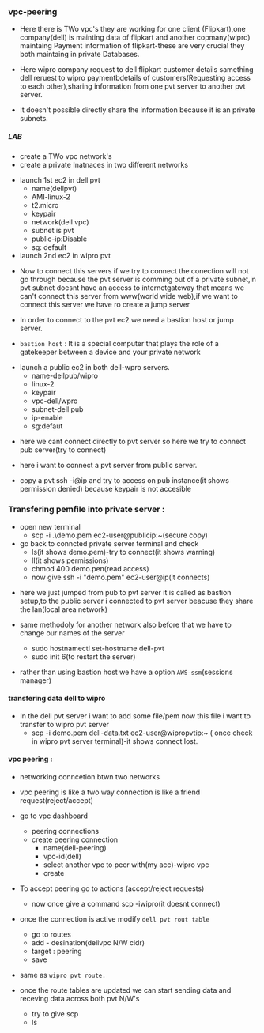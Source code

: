 ### vpc-peering
* Here there is TWo vpc's they are working for one client (Flipkart),one company(dell) is mainting data of flipkart and another copmany(wipro) maintaing Payment information of flipkart-these are very crucial they both maintaing in private Databases.

* Here wipro company request to dell flipkart customer details samething dell reruest to wipro paymentbdetails of customers(Requesting access to each other),sharing information from one pvt server to another pvt server.

* It doesn't possible directly share the information because it is an private subnets.

##### LAB

* create a TWo vpc network's
* create a private Inatnaces in two different networks
 - launch 1st ec2 in dell pvt
   - name(dellpvt)
   - AMI-linux-2
   - t2.micro
   - keypair
   - network(dell vpc)
   - subnet is pvt
   - public-ip:Disable
   - sg: default
- launch 2nd ec2 in wipro pvt

* Now to connect this servers if we try to connect the conection will not go through because the pvt server is comming out of a private subnet,in pvt subnet doesnt have an access to internetgateway that means we can't connect this server from www(world wide web),if we want to connect this server we have ro create a jump server 

- In order to connect to the pvt ec2 we need a bastion host or jump server.

* `bastion host` : It is a special computer that plays the role of a gatekeeper between a device and your private network

- launch a public ec2 in both dell-wpro servers.
   - name-dellpub/wipro
   - linux-2
   - keypair
   - vpc-dell/wpro
   - subnet-dell pub
   - ip-enable
   - sg:defaut

* here we cant connect directly to pvt server so here we try to connect pub server(try to connect)

* here i want to connect a pvt server from public server.
- copy a pvt ssh -i@ip and try to access on pub instance(it shows permission denied) because keypair is not accesible

### Transfering pemfile into private server :
- open new terminal
  - scp -i .\demo.pem ec2-user@publicip:~(secure copy)
- go back to conncted private server terminal and check
  - ls(it shows demo.pem)-try to connect(it shows warning)
  - ll(it shows permissions)
  - chmod 400 demo.pen(read access)
  - now give ssh -i "demo.pem" ec2-user@ip(it connects)

* here we just jumped from pub to pvt server it is called as bastion setup,to the public server i connected to pvt server beacuse they share the lan(local area network)

* same methodoly for another network also before that we have to change our names of the server
  - sudo hostnamectl set-hostname dell-pvt
  - sudo init 6(to restart the server)

* rather than using bastion host we have a option `AWS-ssm`(sessions manager) 
#### transfering data dell to wipro

* In the dell pvt server i want to add some file/pem now this file i want to transfer to wipro pvt server
  - scp -i demo.pem dell-data.txt ec2-user@wipropvtip:~
   ( once check in wipro pvt server terminal)-it shows connect lost.

#### vpc peering :
* networking conncetion btwn two networks
* vpc peering is like a two way connection is like a friend request(reject/accept)

* go to vpc dashboard 
  - peering connections
  - create peering connection
     - name(dell-peering)
     - vpc-id(dell)
     - select another vpc to peer with(my acc)-wipro vpc
     - create

* To accept peering go  to actions (accept/reject requests)  
   - now once give a command scp -iwipro(it doesnt connect)
* once the connection is active modify `dell pvt rout table`
   - go to routes
   - add - desination(dellvpc N/W cidr)
   - target : peering
   - save
* same as `wipro pvt route.`

* once the route tables are updated we can start sending data and receving data across both pvt N/W's

  - try to give scp
  - ls